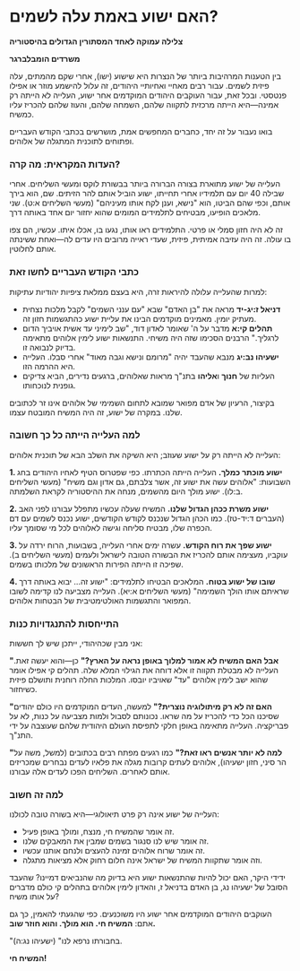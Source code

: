 # האם ישוע באמת עלה לשמים?

**צלילה עמוקה לאחד המסתורין הגדולים בהיסטוריה**

**משרדים הומבלברגר**

בין הטענות המרהיבות ביותר של הנצרות היא שישוע (ישו), אחרי שקם מהמתים, עלה פיזית לשמים. עבור רבים מאחיי ואחיותיי היהודים, זה עלול להישמע מוזר או אפילו פנטסטי. ובכל זאת, עבור העוקבים היהודים המוקדמים אחר ישוע, העלייה לא הייתה רק אמינה—היא הייתה מרכזית לתקווה שלהם, השמחה שלהם, והעוז שלהם להכריז עליו כמשיח.

בואו נעבור על זה יחד, כחברים המחפשים אמת, מושרשים בכתבי הקודש העבריים ופתוחים לתוכנית המתגלה של אלוהים.

### העדות המקראית: מה קרה?

העלייה של ישוע מתוארת בצורה הברורה ביותר בבשורת לוקס ומעשי השליחים. אחרי שבילה 40 יום עם תלמידיו אחרי תחייתו, ישוע הוביל אותם להר הזיתים. שם, הוא בירך אותם, וכפי שהם הביטו, הוא "נישא, וענן לקח אותו מעיניהם" (מעשי השליחים א:ט). שני מלאכים הופיעו, מבטיחים לתלמידים המומים שהוא יחזור יום אחד באותה דרך.

זה לא היה חזון סמלי או פרטי. התלמידים ראו אותו, נגעו בו, אכלו איתו. עכשיו, הם צפו בו עולה. זה היה עזיבה אמיתית, פיזית, שעדי ראייה מרובים היו עדים לה—ואחת ששינתה אותם לחלוטין.

### כתבי הקודש העבריים לחשו זאת

למרות שהעלייה עלולה להיראות זרה, היא בעצם ממלאת ציפיות יהודיות עתיקות:

* **דניאל ז:יג-יד** מראה את "בן האדם" שבא "עם ענני השמים" לקבל מלכות נצחית מעתיק יומין. מאמינים מוקדמים הבינו את עליית ישוע כהתגשמות חזון זה.
* **תהלים קי:א** מדבר על ה' שאומר לאדון דוד, "שב לימיני עד אשית אויביך הדום לרגליך." הרבנים הסכימו שזה היה משיחי. התנשאות ישוע לימין אלוהים מתאימה בדיוק לנבואה זו.
* **ישעיהו נב:יג** מנבא שהעבד יהיה "מרומם ונישא וגבה מאוד" אחרי סבלו. העלייה היא ההרמה הזו.
* העליות של **חנוך** ו**אליהו** בתנ"ך מראות שאלוהים, ברגעים נדירים, הביא צדיקים גופנית לנוכחותו.

בקיצור, הרעיון של אדם מפואר שמובא לתחום השמימי של אלוהים אינו זר לכתובים שלנו. במקרה של ישוע, זה היה המשיח המובטח עצמו.

### למה העלייה הייתה כל כך חשובה

העלייה לא הייתה רק על ישוע שעוזב; היא השיקה את השלב הבא של תוכנית אלוהים:

**1. ישוע מוכתר כמלך.**
העלייה הייתה הכתרתו. כפי שפטרוס הטיף לאחיו היהודים בחג השבועות: "אלוהים עשה את ישוע זה, אשר צלבתם, גם אדון וגם משיח" (מעשי השליחים ב:לו). ישוע מולך היום מהשמים, מנחה את ההיסטוריה לקראת השלמתה.

**2. ישוע משרת ככהן הגדול שלנו.**
המשיח שעלה עכשיו מתפלל עבורנו לפני האב (העברים ד:יד-טז). כמו הכהן הגדול שנכנס לקודש הקודשים, ישוע נכנס לשמים עם דם הכפרה שלו, מבטיח סליחה וגישה לאלוהים לכל מי שסומך עליו.

**3. ישוע שפך את רוח הקודש.**
עשרה ימים אחרי העלייה, בשבועות, הרוח ירדה על עוקביו, מעצימה אותם להכריז את הבשורה הטובה לישראל ולעמים (מעשי השליחים ב). שפיכה זו הייתה הפירות הראשונים של מלכותו בשמים.

**4. שובו של ישוע בטוח.**
המלאכים הבטיחו לתלמידים: "ישוע זה... יבוא באותה דרך שראיתם אותו הולך השמימה" (מעשי השליחים א:יא). העלייה מצביעה לנו קדימה לשובו המפואר והתגשמות האולטימטיבית של הבטחות אלוהים.

### התייחסות להתנגדויות כנות

אני מבין שכהיהודי, ייתכן שיש לך חששות:

**"אבל האם המשיח לא אמור למלוך באופן נראה על הארץ?"** כן—והוא יעשה זאת. העלייה לא מבטלת תקווה זו אלא דוחה את הגילוי המלא שלה. תהלים קי אפילו אומר שהוא ישב לימין אלוהים "עד" שאויביו יובסו. המלכות החלה רוחנית ותושלם פיזית כשיחזור.

**"האם זה לא רק מיתולוגיה נוצרית?"** למעשה, העדים המוקדמים היו כולם יהודים שסיכנו הכל כדי להכריז על מה שראו. נכונותם לסבול ולמות מצביעה על כנות, לא על פבריקציה. העלייה מתאימה באופן חלקי לתפיסת העולם היהודית שלהם שעוצבה על ידי התנ"ך.

**"למה לא יותר אנשים ראו זאת?"** כמו רגעים מפתח רבים בכתובים (למשל, משה על הר סיני, חזון ישעיהו), אלוהים לעתים קרובות מגלה את פלאיו לעדים נבחרים שמכריזים אותם לאחרים. השליחים הפכו לעדים אלה עבורנו.

### למה זה חשוב

העלייה של ישוע אינה רק פרט תיאולוגי—היא בשורה טובה לכולנו:

* זה אומר שהמשיח חי, מנצח, ומולך באופן פעיל.
* זה אומר שיש לנו סנגור בשמים שמבין את המאבקים שלנו.
* זה אומר שרוח אלוהים זמינה להעצים ולנחם אותנו עכשיו.
* וזה אומר שתקוות המשיח של ישראל אינה חלום רחוק אלא מציאות מתגלה.

ידידי היקר, האם יכול להיות שהתנשאות ישוע היא בדיוק מה שהנביאים דמיינו? שהעבד הסובל של ישעיהו נג, בן האדם בדניאל ז, והאדון לימין אלוהים בתהלים קי כולם מדברים על אותו משיח?

העוקבים היהודים המוקדמים אחר ישוע היו משוכנעים. כפי שהגעתי להאמין, כך גם אתם: **המשיח חי. הוא מולך. והוא חוזר שוב.**

"בחבורתו נרפא לנו" (ישעיהו נג:ה).

**המשיח חי!** 